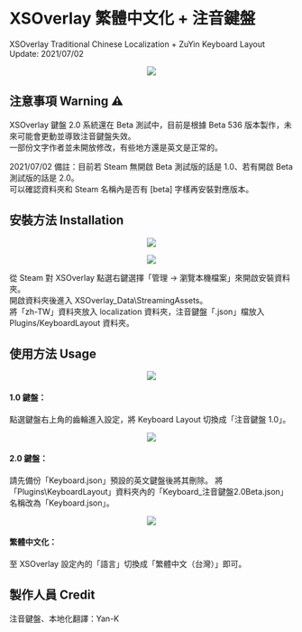 # XSOverlay 繁體中文化 + 注音鍵盤
XSOverlay Traditional Chinese Localization + ZuYin Keyboard Layout <br>
Update: 2021/07/02

<p align="center">
	<img src="https://i.imgur.com/CvKt02D.jpg" />
</p>


## 注意事項 Warning ⚠
XSOverlay 鍵盤 2.0 系統還在 Beta 測試中，目前是根據 Beta 536 版本製作，未來可能會更動並導致注音鍵盤失效。<br>
一部份文字作者並未開放修改，有些地方還是英文是正常的。

2021/07/02 備註：目前若 Steam 無開啟 Beta 測試版的話是 1.0、若有開啟 Beta 測試版的話是 2.0。<br>
可以確認資料夾和 Steam 名稱內是否有 [beta] 字樣再安裝對應版本。


## 安裝方法 Installation

<p align="center">
	<img src="https://i.imgur.com/R2Hpm6w.jpg" />
</p>

<p align="center">
	<img src="https://i.imgur.com/TXqdG3i.jpg" />
</p>

從 Steam 對 XSOverlay 點選右鍵選擇「管理 -> 瀏覽本機檔案」來開啟安裝資料夾。<br>
開啟資料夾後進入 XSOverlay_Data\StreamingAssets。<br>
將「zh-TW」資料夾放入 localization 資料夾，注音鍵盤「.json」檔放入 Plugins/KeyboardLayout 資料夾。


## 使用方法 Usage

<p align="center">
	<img src="https://i.imgur.com/yCV2Nbm.jpg" />
</p>

#### 1.0 鍵盤：
點選鍵盤右上角的齒輪進入設定，將 Keyboard Layout 切換成「注音鍵盤 1.0」。

<p align="center">
	<img src="https://i.imgur.com/OhnLOd0.jpg" />
</p>

#### 2.0 鍵盤：
請先備份「Keyboard.json」預設的英文鍵盤後將其刪除。
將「Plugins\KeyboardLayout」資料夾內的「Keyboard_注音鍵盤2.0Beta.json」名稱改為「Keyboard.json」。

<p align="center">
	<img src="https://i.imgur.com/Spw9g1O.jpg" />
</p>

#### 繁體中文化：
至 XSOverlay 設定內的「語言」切換成「繁體中文（台灣）」即可。


## 製作人員 Credit
注音鍵盤、本地化翻譯：Yan-K

